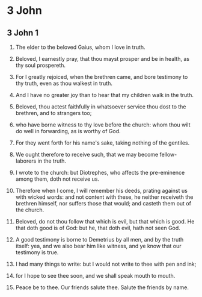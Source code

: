 # 3 John

## 3 John 1

1. The elder to the beloved Gaius, whom I love in truth.

2. Beloved, I earnestly pray, that thou mayst prosper and be in health, as thy soul prospereth.

3. For I greatly rejoiced, when the brethren came, and bore testimony to thy truth, even as thou walkest in truth.

4. And I have no greater joy than to hear that my children walk in the truth.

5. Beloved, thou actest faithfully in whatsoever service thou dost to the brethren, and to strangers too;

6. who have borne witness to thy love before the church: whom thou wilt do well in forwarding, as is worthy of God.

7. For they went forth for his name's sake, taking nothing of the gentiles.

8. We ought therefore to receive such, that we may become fellow-laborers in the truth.

9. I wrote to the church: but Diotrephes, who affects the pre-eminence among them, doth not receive us.

10. Therefore when I come, I will remember his deeds, prating against us with wicked words: and not content with these, he neither receiveth the brethren himself, nor suffers those that would; and casteth them out of the church.

11. Beloved, do not thou follow that which is evil, but that which is good. He that doth good is of God: but he, that doth evil, hath not seen God.

12. A good testimony is borne to Demetrius by all men, and by the truth itself: yea, and we also bear him like witness, and ye know that our testimony is true.

13. I had many things to write: but I would not write to thee with pen and ink;

14. for I hope to see thee soon, and we shall speak mouth to mouth.

15. Peace be to thee. Our friends salute thee. Salute the friends by name.  